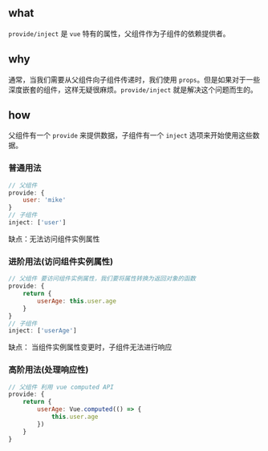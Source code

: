 <!--
 * @Author: Richard Chiang
 * @Date: 2021-02-22 14:54:56
 * @LastEditor: Richard Chiang
 * @LastEditTime: 2021-02-22 15:10:16
 * @Email: 19875991227@163.com
 * @Description: Provide/Inject
-->
## what
<code>provide/inject</code> 是 <code>vue</code> 特有的属性，父组件作为子组件的依赖提供者。


## why
通常，当我们需要从父组件向子组件传递时，我们使用 <code>props</code>。但是如果对于一些深度嵌套的组件，这样无疑很麻烦。<code>provide/inject</code> 就是解决这个问题而生的。

## how
父组件有一个 <code>provide</code> 来提供数据，子组件有一个 <code>inject</code> 选项来开始使用这些数据。

### 普通用法
```js
// 父组件
provide: {
    user: 'mike'
}
// 子组件
inject: ['user']
```
缺点：无法访问组件实例属性

### 进阶用法(访问组件实例属性)
```js
// 父组件 要访问组件实例属性，我们要将属性转换为返回对象的函数
provide: {
    return {
        userAge: this.user.age
    } 
}
// 子组件
inject: ['userAge']
```
缺点： 当组件实例属性变更时，子组件无法进行响应

### 高阶用法(处理响应性)
```js
// 父组件 利用 vue computed API
provide: {
    return {
        userAge: Vue.computed(() => {
            this.user.age
        })
    }
}
```